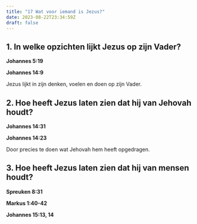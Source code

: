 ```yaml
---
title: "17 Wat voor iemand is Jezus?"
date: 2023-08-22T23:34:59Z
draft: false
---
```


## 1. In welke opzichten lijkt Jezus op zijn Vader?

**Johannes 5:19**

**Johannes 14:9**

Jezus lijkt in zijn denken, voelen en doen op zijn Vader.

## 2. Hoe heeft Jezus laten zien dat hij van Jehovah houdt?

**Johannes 14:31**

**Johannes 14:23**

Door precies te doen wat Jehovah hem heeft opgedragen.

## 3. Hoe heeft Jezus laten zien dat hij van mensen houdt?

**Spreuken 8:31**

**Markus 1:40-42**

**Johannes 15:13, 14**
